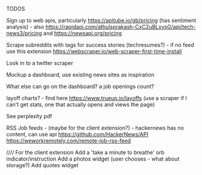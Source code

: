 TODOS

Sign up to web apis, particularly https://apitube.io/gb/pricing (has sentiment analysis) - also https://rapidapi.com/athulsprakash-CxC2uBLxvsG/api/tech-news3/pricing and https://newsapi.org/pricing

Scrape subreddits with tags for success stories (techresumes?) - if no feed use this extension https://webscraper.io/web-scraper-first-time-install

Look in to a twitter scraper

Mockup a dashboard, use existing news sites as inspiration

What else can go on the dashboard? a job openings count?

layoff charts? - find here https://www.trueup.io/layoffs (use a scraper if I can't get stats, one that actually opens and views the page)

See perplexity pdf

RSS Job feeds - (maybe for the client extension?) - hackernews has no content, can use api https://github.com/HackerNews/API
https://weworkremotely.com/remote-job-rss-feed


//// For the client extension
Add a 'take a minute to breathe' orb indicator/instruction
Add a photos widget (user chooses - what about storage?)
Add quotes widget